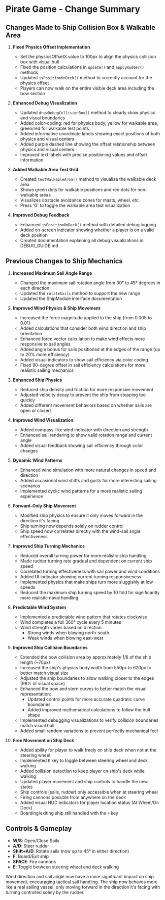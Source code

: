 # Pirate Game - Change Summary

## Changes Made to Ship Collision Box & Walkable Area

1. **Fixed Physics Offset Implementation**
   - Set the physicsOffsetX value to 100px to align the physics collision box with visual hull
   - Fixed the position calculations in `update()` and `applyRudder()` methods 
   - Updated `isPositionOnDeck()` method to correctly account for the physics offset
   - Players can now walk on the entire visible deck area including the bow section

2. **Enhanced Debug Visualization**
   - Updated `drawDebugCollisionBox()` method to clearly show physics and visual boundaries
   - Added color-coding: red for physics body, yellow for walkable area, green/red for walkable test points
   - Added informative coordinate labels showing exact positions of both physics and visual centers
   - Added purple dashed line showing the offset relationship between physics and visual centers
   - Improved text labels with precise positioning values and offset information

3. **Added Walkable Area Test Grid**
   - Created `testWalkableArea()` method to visualize the walkable deck area
   - Shows green dots for walkable positions and red dots for non-walkable areas
   - Visualizes obstacle avoidance zones for masts, wheel, etc.
   - Press 'G' to toggle the walkable area test visualization

4. **Improved Debug Feedback**
   - Enhanced `isPositionOnDeck()` method with detailed debug logging
   - Added on-screen indicator showing whether a player is on a valid deck position
   - Created documentation explaining all debug visualizations in DEBUG_GUIDE.md

## Previous Changes to Ship Mechanics

1. **Increased Maximum Sail Angle Range**
   - Changed the maximum sail rotation angle from 30° to 45° degrees in each direction
   - Updated the `rotateSails` method to support the new range
   - Updated the ShipModule interface documentation

2. **Improved Wind Physics & Ship Movement**
   - Increased the force magnitude applied to the ship (from 0.005 to 0.01)
   - Added calculations that consider both wind direction and ship orientation
   - Enhanced force vector calculation to make wind effects more responsive to sail angles
   - Added angle bonus for sails positioned at the edges of the range (up to 20% more efficiency)
   - Added visual indicators to show sail efficiency via color coding
   - Fixed 90-degree offset in sail efficiency calculations for more realistic sailing mechanics

3. **Enhanced Ship Physics**
   - Reduced ship density and friction for more responsive movement
   - Adjusted velocity decay to prevent the ship from stopping too quickly
   - Added different movement behaviors based on whether sails are open or closed

4. **Improved Wind Visualization**
   - Added compass-like wind indicator with direction and strength
   - Enhanced sail rendering to show valid rotation range and current angle
   - Added visual feedback showing sail efficiency through color changes

5. **Dynamic Wind Patterns**
   - Enhanced wind simulation with more natural changes in speed and direction
   - Added occasional wind shifts and gusts for more interesting sailing scenarios
   - Implemented cyclic wind patterns for a more realistic sailing experience

6. **Forward-Only Ship Movement**
   - Modified ship physics to ensure it only moves forward in the direction it's facing
   - Ship turning now depends solely on rudder control
   - Ship speed now correlates directly with the wind-sail angle effectiveness

7. **Improved Ship Turning Mechanics**
   - Reduced overall turning power for more realistic ship handling
   - Made rudder turning rate gradual and dependent on current ship speed
   - Correlated turning effectiveness with sail power and wind conditions
   - Added UI indicator showing current turning responsiveness
   - Implemented physics that make ships turn more sluggishly at low speeds
   - Reduced the maximum ship turning speed by 10 fold for significantly more realistic naval handling

8. **Predictable Wind System**
   - Implemented a predictable wind pattern that rotates clockwise
   - Wind completes a full 360° cycle every 5 minutes
   - Wind strength varies based on direction:
     - Strong winds when blowing north-south
     - Weak winds when blowing east-west
     
9. **Improved Ship Collision Boundaries**
   - Extended the bow collision area by approximately 1/8 of the ship length (~70px)
   - Increased the ship's physics body width from 550px to 620px to better match visual size
   - Adjusted the ship boundaries to allow walking closer to the edges (98% of visual space)
   - Enhanced the bow and stern curves to better match the visual representation:
     - Updated control points for more accurate quadratic curve boundaries
     - Added improved mathematical calculations to follow the hull shape
   - Implemented debugging visualizations to verify collision boundaries match visual hull
   - Added small random variations to prevent perfectly mechanical feel

9. **Free Movement on Ship Deck**
   - Added ability for player to walk freely on ship deck when not at the steering wheel
   - Implemented `E` key to toggle between steering wheel and deck walking
   - Added collision detection to keep player on ship's deck while walking
   - Updated player movement and ship controls to handle the new states
   - Ship controls (sails, rudder) only accessible when at steering wheel
   - Firing cannons possible from anywhere on the deck
   - Added visual HUD indicators for player location status (At Wheel/On Deck)
   - Boarding/exiting ship still handled with the `F` key

## Controls & Gameplay
- **W/S**: Open/Close Sails
- **A/D**: Steer rudder
- **Shift+A/D**: Rotate sails (now up to 45° in either direction)
- **F**: Board/Exit ship
- **SPACE**: Fire cannons
- **E**: Toggle between steering wheel and deck walking

Wind direction and sail angle now have a more significant impact on ship movement, encouraging tactical sail handling. The ship now behaves more like a real sailing vessel, only moving forward in the direction it's facing with turning controlled solely by the rudder.
